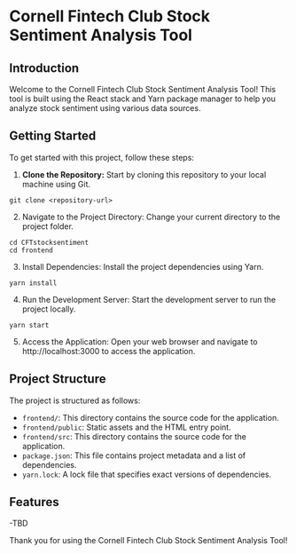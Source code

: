 # Cornell Fintech Club Stock Sentiment Analysis Tool

## Introduction
Welcome to the Cornell Fintech Club Stock Sentiment Analysis Tool! This tool is built using the React stack and Yarn package manager to help you analyze stock sentiment using various data sources.

## Getting Started
To get started with this project, follow these steps:

1. **Clone the Repository:** Start by cloning this repository to your local machine using Git.
```
git clone <repository-url>
```
2. Navigate to the Project Directory: Change your current directory to the project folder.
```
cd CFTstocksentiment
cd frontend
```
3. Install Dependencies: Install the project dependencies using Yarn.
```
yarn install
```
4. Run the Development Server: Start the development server to run the project locally.
```
yarn start
```
5. Access the Application: Open your web browser and navigate to http://localhost:3000 to access the application.

## Project Structure
The project is structured as follows:

- `frontend/`: This directory contains the source code for the application.
- `frontend/public`: Static assets and the HTML entry point.
- `frontend/src`: This directory contains the source code for the application.
- `package.json`: This file contains project metadata and a list of dependencies.
- `yarn.lock`: A lock file that specifies exact versions of dependencies.

## Features
-TBD

Thank you for using the Cornell Fintech Club Stock Sentiment Analysis Tool!
